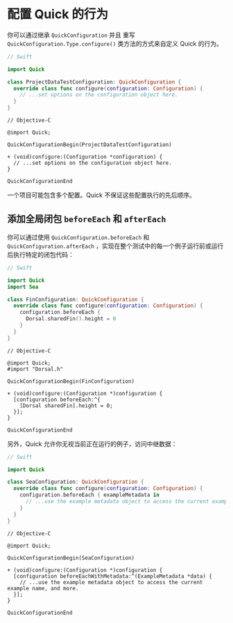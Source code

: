 # 配置 Quick 的行为

你可以通过继承 `QuickConfiguration` 并且
重写 `QuickConfiguration.Type.configure()` 类方法的方式来自定义 Quick 的行为。

```swift
// Swift

import Quick

class ProjectDataTestConfiguration: QuickConfiguration {
  override class func configure(configuration: Configuration) {
    // ...set options on the configuration object here.
  }
}
```

```objc
// Objective-C

@import Quick;

QuickConfigurationBegin(ProjectDataTestConfiguration)

+ (void)configure:(Configuration *configuration) {
  // ...set options on the configuration object here.
}

QuickConfigurationEnd
```

一个项目可能包含多个配置。Quick 不保证这些配置执行的先后顺序。

## 添加全局闭包 `beforeEach` 和 `afterEach`

你可以通过使用 `QuickConfiguration.beforeEach` 和 `QuickConfiguration.afterEach` ，实现在整个测试中的每一个例子运行前或运行后执行特定的闭包代码：

```swift
// Swift

import Quick
import Sea

class FinConfiguration: QuickConfiguration {
  override class func configure(configuration: Configuration) {
    configuration.beforeEach {
      Dorsal.sharedFin().height = 0
    }
  }
}
```

```objc
// Objective-C

@import Quick;
#import "Dorsal.h"

QuickConfigurationBegin(FinConfiguration)

+ (void)configure:(Configuration *)configuration {
  [configuration beforeEach:^{
    [Dorsal sharedFin].height = 0;
  }];
}

QuickConfigurationEnd
```

另外，Quick 允许你无视当前正在运行的例子，访问中继数据：

```swift
// Swift

import Quick

class SeaConfiguration: QuickConfiguration {
  override class func configure(configuration: Configuration) {
    configuration.beforeEach { exampleMetadata in
      // ...use the example metadata object to access the current example name, and more.
    }
  }
}
```

```objc
// Objective-C

@import Quick;

QuickConfigurationBegin(SeaConfiguration)

+ (void)configure:(Configuration *)configuration {
  [configuration beforeEachWithMetadata:^(ExampleMetadata *data) {
    // ...use the example metadata object to access the current example name, and more.
  }];
}

QuickConfigurationEnd
```


